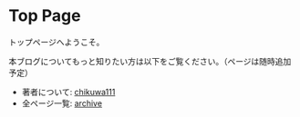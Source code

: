 # Top Page

トップページへようこそ。

本ブログについてもっと知りたい方は以下をご覧ください。（ページは随時追加予定）

- 著者について: [chikuwa111](/chikuwa111)
- 全ページ一覧: [archive](/archive)
